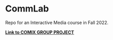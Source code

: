 # CommLab

Repo for an Interactive Media course in Fall 2022.

**[Link to COMIX GROUP PROJECT](/A2_Comix)**
